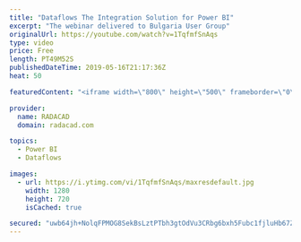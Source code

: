 ```yaml
---
title: "Dataflows The Integration Solution for Power BI"
excerpt: "The webinar delivered to Bulgaria User Group"
originalUrl: https://youtube.com/watch?v=1TqfmfSnAqs
type: video
price: Free
length: PT49M52S
publishedDateTime: 2019-05-16T21:17:36Z
heat: 50

featuredContent: "<iframe width=\"800\" height=\"500\" frameborder=\"0\" src=\"https://www.youtube.com/embed/1TqfmfSnAqs\" allow=\"accelerometer; autoplay; encrypted-media; gyroscope; picture-in-picture\" allowfullscreen></iframe>"

provider:
  name: RADACAD
  domain: radacad.com

topics:
  - Power BI
  - Dataflows

images:
  - url: https://i.ytimg.com/vi/1TqfmfSnAqs/maxresdefault.jpg
    width: 1280
    height: 720
    isCached: true

secured: "uwb64jh+NolqFPMOG8SekBsLztPTbh3gtOdVu3CRbg6bxh5Fubc1fjluHb67ZUwf9NDEbmjVAQfaXEktW9P7EEBjjlVsAmx+THQwuLwfaPgphBEX4CXkc6GndHXXXFY+ncNSSTMMId8BZT7WA+LJ4HFlXJW1tHO0Ka/swKdxqMl3m3v0TZ0dA0ua93cbuYvuLpkWuGcAUSWZoBhSNnSm1NdZaTvdag3LujbTrbKFMHeLOnFHVxyroHgH10IdylYMhCFgExQ3AzDB222trIIYI5sIBCXQIEiuJsW7JeBr+IKHv1+DZ9fMy0TCLbGq8+Cv46IafFaVtLxanvZD70mpf6f10LpgIIoJzjchM2IGls488q5j6aiYGQEQkx+suCX1BArgVJhJzVtXIxtzmHZ1w6qRr2PKQk6Lh+CzpspwBpE=;OyeA3nL+EhK79jKyBRXxuQ=="
---
```



